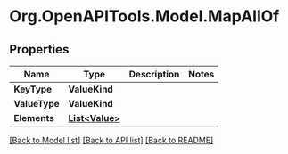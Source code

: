 # Org.OpenAPITools.Model.MapAllOf

## Properties

| Name          | Type                              | Description | Notes |
| ------------- | --------------------------------- | ----------- | ----- |
| **KeyType**   | **ValueKind**                     |             |
| **ValueType** | **ValueKind**                     |             |
| **Elements**  | [**List&lt;Value&gt;**](Value.md) |             |

[[Back to Model list]](../README.md#documentation-for-models)
[[Back to API list]](../README.md#documentation-for-api-endpoints)
[[Back to README]](../README.md)

